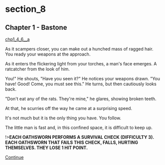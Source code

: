 
# section_8

## Chapter 1 - Bastone

[chp1_4_6__a](../../decomp/app/src/main/res/raw/chp1_4_6__a.mp3 ':include :type=audio')

As it scampers closer, you can make out a hunched mass of ragged hair. You ready your weapons at the approach.

As it enters the flickering light from your torches, a man's face emerges. A ratcatcher from the look of him.

You!" He shouts, "Have you seen it?" He notices your weapons drawn. "You have! Good! Come, you must see this." He turns, but then cautiously looks back.

"Don't eat any of the rats. They're mine," he glares, showing broken teeth.

At that, he scurries off the way he came at a surprising speed.

It's not much but it is the only thing you have. You follow.

The little man is fast and, in this confined space, it is difficult to keep up.

!>**EACH OATHSWORN PERFORMS A SURVIVAL CHECK (DIFFICULTY 3).  EACH OATHSWORN THAT FAILS THIS CHECK, FALLS, HURTING THEMSELVES. THEY LOSE 1 HIT POINT.**  

[Continue](output/chapter1/section_10.md)


